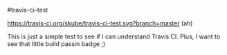 #travis-ci-test

https://travis-ci.org/skube/travis-ci-test.svg?branch=master (ah)

This is just a simple test to see if I can understand Travis CI. Plus, I want to see that little build passin badge ;)

